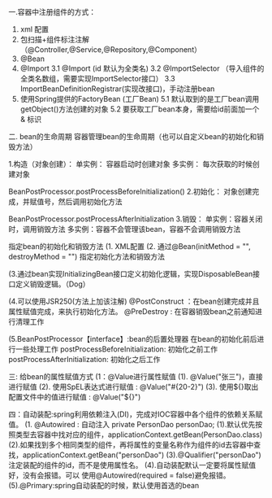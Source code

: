 一.容器中注册组件的方式：
1.  xml 配置
2. 包扫描+组件标注注解（@Controller,@Service,@Repository,@Component）
3. @Bean
4. @Import
   3.1 @Import (id 默认为全类名)
   3.2 @ImportSelector （导入组件的全类名数组，需要实现ImportSelector接口）
   3.3 ImportBeanDefinitionRegistrar(实现改接口)，手动注册bean
5. 使用Spring提供的FactoryBean (工厂Bean)
    5.1 默认取到的是工厂bean调用getObject()方法创建的对象
    5.2 要获取工厂bean本身，需要给id前面加一个 & 标识
    
二. bean的生命周期
容器管理bean的生命周期（也可以自定义bean的初始化和销毁方法）

1.构造（对象创建）：
    单实例： 容器启动时创建对象
    多实例： 每次获取的时候创建对象
    
BeanPostProcessor.postProcessBeforeInitialization()
2.初始化：
      对象创建完成，并赋值号，然后调用初始化方法
   
BeanPostProcessor.postProcessAfterInitialization
3.销毁：
      单实例：容器关闭时，调用销毁方法
      多实例：容器不会管理该bean，容器不会调用销毁方法


指定bean的初始化和销毁方法
(1. XML配置
    <bean id="person" class="org.top.bean.Person" init-method="" destroy-method=""/>
(2. 通过@Bean(initMethod = "", destroyMethod = "") 指定初始化方法和销毁方法

(3.通过bean实现InitializingBean接口定义初始化逻辑，实现DisposableBean接口定义销毁逻辑。（Dog）

(4.可以使用JSR250(方法上加该注解)
    @PostConstruct ：在bean创建完成并且属性赋值完成，来执行初始化方法。
    @PreDestroy : 在容器销毁bean之前通知进行清理工作

(5.BeanPostProcessor【interface】:bean的后置处理器
    在bean的初始化前后进行一些处理工作
    postProcessBeforeInitialization: 初始化之前工作
    postProcessAfterInitialization: 初始化之后工作
    
    
三: 给bean的属性赋值方式
(1：@Value进行属性赋值
    (1). @Value("张三")，直接进行赋值
    (2). 使用SpEL表达式进行赋值 : @Value("#{20-2}")
    (3). 使用${}取出配置文件中的值进行赋值 : @Value("${}")
    


四：自动装配:spring利用依赖注入(DI)，完成对IOC容器中各个组件的依赖关系赋值。
(1. @Autowired : 自动注入
    private PersonDao personDao;
    (1).默认优先按照类型去容器中找对应的组件，applicationContext.getBean(PersonDao.class)
    (2).如果找到多个相同类型的组件，再将属性的变量名称作为组件的id去容器中查找，applicationContext.getBean("personDao")
    (3).@Qualifier("personDao") 注定装配的组件的id，而不是使用属性名。
    (4).自动装配默认一定要将属性赋值好，没有会报错。可以
        使用@Autowired(required = false)避免报错。
    (5).@Primary:spring自动装配的时候，默认使用首选的bean



    
